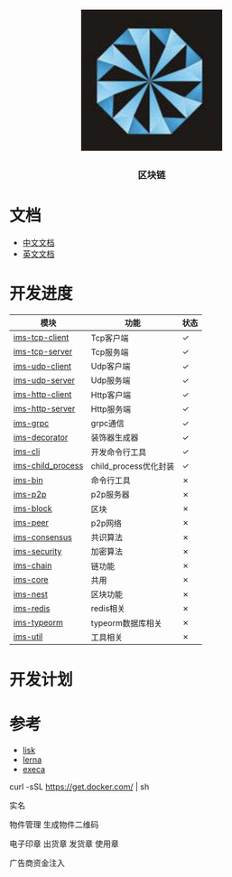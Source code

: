 <h1 align="center">
  <a href="libp2p.io"><img width="250" src="https://github.com/iwe7/nestchain/blob/master/static/logo/logo.png" /></a>
</h1>
<h3 align="center">区块链</h3>

# 文档

- [中文文档](./docs/cn/README.md)
- [英文文档](./docs/en/README.md)

# 开发进度

| 模块                                                  | 功能                | 状态 |
|-----------------------------------------------------|-------------------|----|
| [ims-tcp-client](./packages/ims-tcp-client)         | Tcp客户端            | ✓  |
| [ims-tcp-server](./packages/ims-tcp-server)         | Tcp服务端            | ✓  |
| [ims-udp-client](./packages/ims-udp-client)         | Udp客户端            | ✓  |
| [ims-udp-server](./packages/ims-udp-server)         | Udp服务端            | ✓  |
| [ims-http-client](./packages/ims-http-client)       | Http客户端           | ✓  |
| [ims-http-server](./packages/ims-http-server)       | Http服务端           | ✓  |
| [ims-grpc](./packages/ims-grpc)                     | grpc通信            | ✓  |
| [ims-decorator](./packages/ims-decorator)           | 装饰器生成器            | ✓  |
| [ims-cli](./packages/ims-cli)                       | 开发命令行工具           | ✓  |
| [ims-child_process](./packages/ims-child_process)   | child_process优化封装 | ✓  |
| [ims-bin](./packages/ims-bin)                       | 命令行工具             | ✗  |
| [ims-p2p](./packages/ims-p2p)                       | p2p服务器            | ✗  |
| [ims-block](./packages/ims-block/README.md)         | 区块                | ✗  |
| [ims-peer](./packages/ims-peer/README.md)           | p2p网络             | ✗  |
| [ims-consensus](./packages/ims-consensus/README.md) | 共识算法              | ✗  |
| [ims-security](./packages/ims-security/README.md)   | 加密算法              | ✗  |
| [ims-chain](./packages/ims-chain/README.md)         | 链功能               | ✗  |
| [ims-core](./packages/ims-core/README.md)           | 共用                | ✗  |
| [ims-nest](./packages/ims-nest/README.md)           | 区块功能              | ✗  |
| [ims-redis](./packages/ims-redis/README.md)         | redis相关           | ✗  |
| [ims-typeorm](./packages/ims-typeorm/README.md)     | typeorm数据库相关      | ✗  |
| [ims-util](./packages/ims-util/README.md)           | 工具相关              | ✗  |

# 开发计划


# 参考
- [lisk](https://github.com/LiskHQ/lisk.git)
- [lerna](https://github.com/lerna/lerna.git)
- [execa](https://github.com/sindresorhus/execa.git)

curl -sSL https://get.docker.com/ | sh

实名

物件管理
生成物件二维码

电子印章
出货章 发货章 使用章

广告商资金注入
